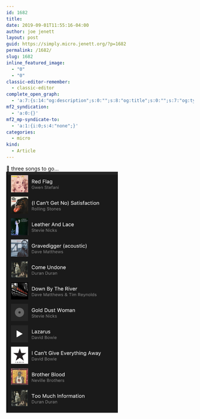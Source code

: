 ```yaml
---
id: 1682
title: 
date: 2019-09-01T11:55:16-04:00
author: joe jenett
layout: post
guid: https://simply.micro.jenett.org/?p=1682
permalink: /1682/
slug: 1682
inline_featured_image:
  - "0"
  - "0"
classic-editor-remember:
  - classic-editor
complete_open_graph:
  - 'a:7:{s:14:"og:description";s:0:"";s:8:"og:title";s:0:"";s:7:"og:type";s:0:"";s:12:"twitter:card";s:7:"summary";s:15:"twitter:creator";s:0:"";s:19:"twitter:description";s:0:"";s:8:"og:image";s:0:"";}'
mf2_syndication:
  - 'a:0:{}'
mf2_mp-syndicate-to:
  - 'a:1:{i:0;s:4:"none";}'
categories:
  - micro
kind:
  - Article
---
```

🎵 three songs to go...<br><img class="size-full wp-image-1681" src="../wp-content/uploads/2020/06/Screen-Shot-2019-09-01-at-11.49.40-AM.png" alt="" width="300">